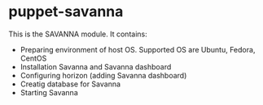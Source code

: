 puppet-savanna
==============

This is the SAVANNA module. It contains:

* Preparing environment of host OS. Supported OS are Ubuntu, Fedora, CentOS
* Installation Savanna and Savanna dashboard
* Configuring horizon (adding Savanna dashboard)
* Creatig database for Savanna
* Starting Savanna

